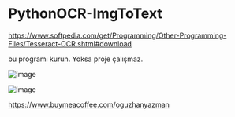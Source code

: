 # PythonOCR-ImgToText


https://www.softpedia.com/get/Programming/Other-Programming-Files/Tesseract-OCR.shtml#download

bu programı kurun. Yoksa proje çalışmaz.


![image](https://user-images.githubusercontent.com/36090819/205521980-3f8bc022-2d7f-4bda-9aff-4837e487244e.png)



![image](https://user-images.githubusercontent.com/36090819/205521899-b3a949f6-64a9-414e-a343-44ce7eafc3e3.png)

https://www.buymeacoffee.com/oguzhanyazman


